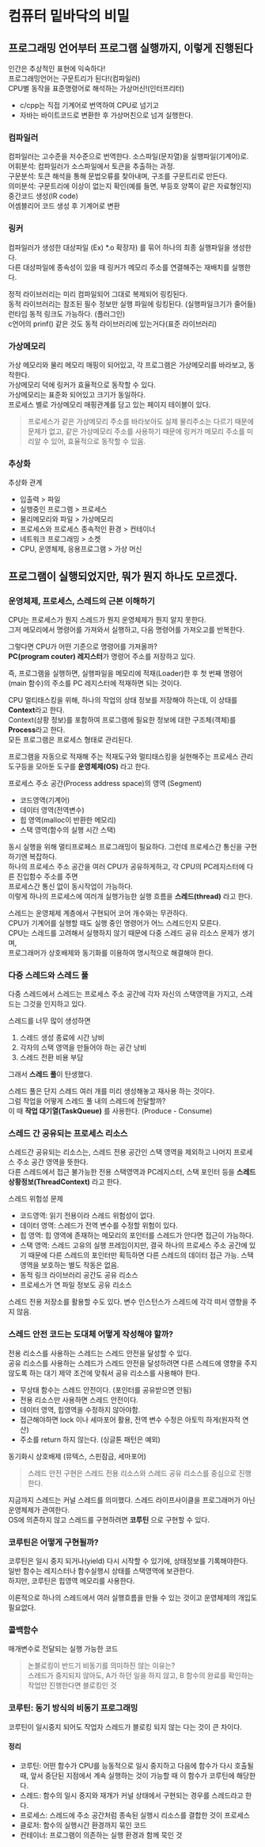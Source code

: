 # 컴퓨터 밑바닥의 비밀

## 프로그래밍 언어부터 프로그램 실행까지, 이렇게 진행된다

인간은 추상적인 표현에 익숙하다!  
프로그래밍언어는 구문트리가 된다!(컴파일러)  
CPU별 동작을 표준명령어로 해석하는 가상머신!(인터프리터)  
- c/cpp는 직접 기계어로 번역하여 CPU로 넘기고
- 자바는 바이트코드로 변환한 후 가상머친으로 넘겨 실행한다.

### 컴파일러

컴파일러는 고수준을 저수준으로 번역한다. 소스파일(문자열)을 실행파일(기계어)로.  
어휘분석: 컴파일러가 소스파일에서 토큰을 추출하는 과정.  
구문분석: 토큰 해석을 통해 문법오류를 찾아내며, 구조를 구문트리로 만든다.  
의미분석: 구문트리에 이상이 없는지 확인(예를 들면, 부등호 양쪽이 같은 자료형인지)  
중간코드 생성(IR code)  
어셈블리어 코드 생성 후 기계어로 변환

### 링커

컴파일러가 생성한 대상파일 (Ex) *.o 확장자) 를 묶어 하나의 최종 실행파일을 생성한다.  
다른 대상파일에 종속성이 있을 때 링커가 메모리 주소를 연결해주는 재배치를 실행한다. 

정적 라이브러리는 미리 컴파일되어 그대로 복제되어 링킹된다.  
동적 라이브러리는 참조된 필수 정보만 실행 파일에 링킹된다. (실행파일크기가 줄어듦) 런타임 동적 링크도 가능하다. (플러그인)  
c언어의 prinf() 같은 것도 동적 라이브러리에 있는거다(표준 라이브러리)

### 가상메모리

가상 메모리와 물리 메모리 매핑이 되어있고, 각 프로그램은 가상메모리를 바라보고, 동작한다.  
가상메모리 덕에 링커가 효율적으로 동작할 수 있다.  
가상메모리는 표준화 되어있고 크기가 동일하다.  
프로세스 별로 가상메모리 매핑관계를 담고 있는 페이지 테이블이 있다.  
> 프로세스가 같은 가상메모리 주소를 바라보아도 실제 물리주소는 다르기 때문에 문제가 없고, 같은 가상메모리 주소를 사용하기 때문에 링커가 메모리 주소를 미리알 수 있어, 효율적으로 동작할 수 있음.

### 추상화

추상화 관계
- 입출력 > 파일
- 실행중인 프로그램 > 프로세스
- 물리메모리와 파일 > 가상메모리
- 프로세스와 프로세스 종속적인 환경 > 컨테이너
- 네트워크 프로그래밍 > 소켓
- CPU, 운영체제, 응용프로그램 > 가상 머신


## 프로그램이 실행되었지만, 뭐가 뭔지 하나도 모르겠다.

### 운영체제, 프로세스, 스레드의 근본 이해하기

CPU는 프로세스가 뭔지 스레드가 뭔지 운영체제가 뭔지 알지 못한다.  
그저 메모리에서 명령어를 가져와서 실행하고, 다음 명령어를 가져오고를 반복한다.  

그렇다면 CPU가 어떤 기준으로 명령어를 가져올까?  
**PC(program couter) 레지스터**가 명령어 주소를 저장하고 있다.

즉, 프로그램을 실행하면, 실행파일을 메모리에 적재(Loader)한 후 첫 번째 명령어(main 함수)의 주소를 PC 레지스터에 적재하면 되는 것이다.

CPU 멀티태스킹을 위해, 하나의 작업의 상태 정보를 저장해야 하는데, 이 상태를 **Context**라고 한다.  
Context(상황 정보)를 포함하여 프로그램에 필요한 정보에 대한 구조체(객체)를 **Process**라고 한다.  
모든 프로그램은 프로세스 형태로 관리된다.

프로그램을 자동으로 적재해 주는 적재도구와 멀티태스킹을 실현해주는 프로세스 관리 도구등을 모아둔 도구를 **운영체제(OS)** 라고 한다.

프로세스 주소 공간(Process address space)의 영역 (Segment)
- 코드영역(기계어)
- 데이터 영역(전역변수)
- 힙 영역(malloc이 반환한 메모리)
- 스택 영역(함수의 실행 시간 스택)

동시 실행을 위해 멀티프로페스 프로그래밍이 필요하다. 그런데 프로세스간 통신을 구현하기엔 복잡하다.  
하나의 프로세스 주소 공간을 여러 CPU가 공유하게하고, 각 CPU의 PC레지스터에 다른 진입함수 주소를 주면  
프로세스간 통신 없이 동시작업이 가능하다.  
이렇게 하나의 프로세스에 여러개 실행가능한 실행 흐름을 **스레드(thread)** 라고 한다.

스레드는 운영체제 계층에서 구현되어 코어 개수와는 무관하다.  
CPU가 기계어를 실행할 때도 실행 중인 명령어가 어느 스레드인지 모른다.  
CPU는 스레드를 고려해서 실행하지 않기 때문에 다중 스레드 공유 리소스 문제가 생기며,  
프로그래머가 상호배제와 동기화를 이용하여 명시적으로 해결해야 한다.

### 다중 스레드와 스레드 풀

다중 스레드에서 스레드는 프로세스 주소 공간에 각자 자신의 스택영역을 가지고, 스레드는 그것을 인지하고 있다.

스레드를 너무 많이 생성하면 
1. 스레드 생성 종료에 시간 낭비
2. 각자의 스택 영역을 만들어야 하는 공간 낭비
3. 스레드 전환 비용 부담  

그래서 **스레드 풀**이 탄생했다.

스레드 풀은 단지 스레드 여러 개를 미리 생성해놓고 재사용 하는 것이다.  
그럼 작업을 어떻게 스레드 풀 내의 스레드에 전달할까?  
이 때 **작업 대기열(TaskQueue)** 를 사용한다. (Produce - Consume)

### 스레드 간 공유되는 프로세스 리소스

스레드간 공유되는 리소스는, 스레드 전용 공간인 스택 영역을 제외하고 나머지 프로세스 주소 공간 영역을 뜻한다.  
다른 스레드에서 접근 불가능한 전용 스택영역과 PC레지스터, 스택 포인터 등을 **스레드 상황정보(ThreadContext)** 라고 한다.

스레드 위험성 문제
- 코드영역: 읽기 전용이라 스레드 위험성이 없다.
- 데이터 영역: 스레드가 전역 변수를 수정할 위험이 있다.
- 힙 영역: 힙 영역에 존재하는 메모리의 포인터를 스레드가 안다면 접근이 가능하다.
- 스택 영역: 스레드 고유의 실행 프레임이지만, 결국 하나의 프로세스 주소 공간에 있기 때문에 다른 스레드의 포인터만 획득하면 다른 스레드의 데이터 접근 가능. 스택 영역을 보호하는 별도 작동은 없음.
- 동적 링크 라이브러리 공간도 공유 리소스
- 프로세스가 연 파일 정보도 공유 리소스

스레드 전용 저장소를 활용할 수도 있다. 변수 인스턴스가 스레드에 각각 떠서 영향을 주지 않음.

### 스레드 안전 코드는 도대체 어떻게 작성해야 할까?

전용 리소스를 사용하는 스레드는 스레드 안전을 달성할 수 있다.  
공유 리소스를 사용하는 스레드가 스레드 안전을 달성하려면 다른 스레드에 영향을 주지 않도록 하는 대기 제약 조건에 맞춰서 공유 리소스를 사용해야 한다.

- 무상태 함수는 스레드 안전이다. (포인터를 공유받으면 안됨)
- 전용 리소스만 사용하면 스레드 안전이다.
- 데이터 영역, 힙영역을 수정하지 않아야함.
- 접근해야하면 lock 이나 세마포어 활용, 전역 변수 수정은 아토믹 하게(원자적 연산)
- 주소를 return 하지 않는다. (싱글톤 패턴은 예외)

동기화시 상호배제 (뮤텍스, 스핀잠금, 세마포어)
> 스레드 안전 구현은 스레드 전용 리소스와 스레드 공유 리소스를 중심으로 진행한다.

지금까지 스레드는 커널 스레드를 의미했다. 스레드 라이프사이클을 프로그래머가 아닌 운영체제가 관여한다.  
OS에 의존하지 않고 스레드를 구현하려면 **코루틴** 으로 구현할 수 있다.

### 코루틴은 어떻게 구현될까?

코루틴은 일시 중지 되거나(yield) 다시 시작할 수 있기에, 상태정보를 기록해야한다.  
일반 함수는 레지스터나 함수실행시 상태를 스택영역에 보관한다.  
하지만, 코루틴은 힙영역 메모리를 사용한다.

이론적으로 하나의 스레드에서 여러 실행흐름을 만들 수 있는 것이고 운영체제의 개입도 필요없다.

### 콜백함수

매개변수로 전달되는 실행 가능한 코드

> 논블로킹이 반드기 비동기를 의미하진 않는 이유는?  
> 스레드가 중지되지 않아도, A가 하던 일을 하지 않고, B 함수의 완료를 확인하는 작업만 진행한다면 블로킹인 것

### 코루틴: 동기 방식의 비동기 프로그래밍

코루틴이 일시중지 되어도 작업자 스레드가 블로킹 되지 않는 다는 것이 큰 차이다.

#### 정리
- 코루틴: 어떤 함수가 CPU를 능동적으로 일시 중지하고 다음에 함수가 다시 호출될 때, 앞서 중단된 지점에서 계속 실행하는 것이 가능할 때 이 함수가 코루틴에 해당한다.
- 스레드: 함수의 일시 중지와 재개가 커널 상태에서 구현되는 경우를 스레드라고 한다.
- 프로세스: 스레드에 주소 공간처럼 종속된 실행시 리소스를 결합한 것이 프로세스
- 클로저: 함수의 실행시간 환경까지 묶인 코드
- 컨테이너: 프로그램이 의존하는 실행 환경과 함께 묵인 것